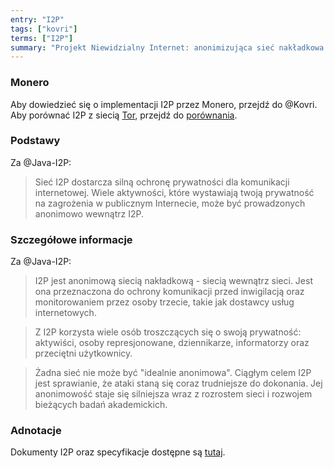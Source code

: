 ```yaml
---
entry: "I2P"
tags: ["kovri"]
terms: ["I2P"]
summary: "Projekt Niewidzialny Internet: anonimizująca sieć nakładkowa."
---
```


### Monero

Aby dowiedzieć się o implementacji I2P przez Monero, przejdź do @Kovri. Aby porównać I2P z siecią [Tor](https://torproject.org/), przejdź do [porównania](https://geti2p.net/en/comparison/tor).

### Podstawy

Za @Java-I2P:

>Sieć I2P dostarcza silną ochronę prywatności dla komunikacji internetowej. Wiele aktywności, które wystawiają twoją prywatność na zagrożenia w publicznym Internecie, może być prowadzonych anonimowo wewnątrz I2P.

### Szczegółowe informacje

Za @Java-I2P:

>I2P jest anonimową siecią nakładkową - siecią wewnątrz sieci. Jest ona przeznaczona do ochrony komunikacji przed inwigilacją oraz monitorowaniem przez osoby trzecie, takie jak dostawcy usług internetowych.

>Z I2P korzysta wiele osób troszczących się o swoją prywatność: aktywiści, osoby represjonowane, dziennikarze, informatorzy oraz przeciętni użytkownicy.

>Żadna sieć nie może być "idealnie anonimowa". Ciągłym celem I2P jest sprawianie, że ataki staną się coraz trudniejsze do dokonania. Jej anonimowość staje się silniejsza wraz z rozrostem sieci i rozwojem bieżących badań akademickich.

### Adnotacje

Dokumenty I2P oraz specyfikacje dostępne są [tutaj](https://geti2p.net/docs/).
